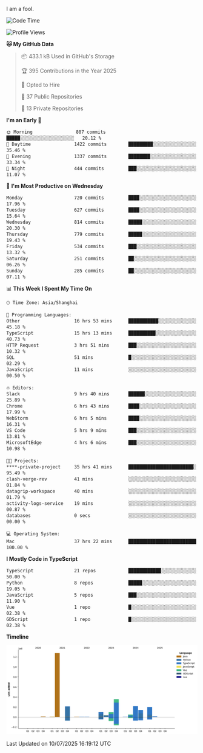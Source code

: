 I am a fool.

<!--START_SECTION:waka-->
![Code Time](http://img.shields.io/badge/Code%20Time-3%2C287%20hrs%2018%20mins-blue)

![Profile Views](http://img.shields.io/badge/Profile%20Views-2-blue)

**🐱 My GitHub Data** 

> 📦 433.1 kB Used in GitHub's Storage 
 > 
> 🏆 395 Contributions in the Year 2025
 > 
> 💼 Opted to Hire
 > 
> 📜 37 Public Repositories 
 > 
> 🔑 13 Private Repositories 
 > 
**I'm an Early 🐤** 

```text
🌞 Morning                807 commits         █████░░░░░░░░░░░░░░░░░░░░   20.12 % 
🌆 Daytime                1422 commits        █████████░░░░░░░░░░░░░░░░   35.46 % 
🌃 Evening                1337 commits        ████████░░░░░░░░░░░░░░░░░   33.34 % 
🌙 Night                  444 commits         ███░░░░░░░░░░░░░░░░░░░░░░   11.07 % 
```
📅 **I'm Most Productive on Wednesday** 

```text
Monday                   720 commits         ████░░░░░░░░░░░░░░░░░░░░░   17.96 % 
Tuesday                  627 commits         ████░░░░░░░░░░░░░░░░░░░░░   15.64 % 
Wednesday                814 commits         █████░░░░░░░░░░░░░░░░░░░░   20.30 % 
Thursday                 779 commits         █████░░░░░░░░░░░░░░░░░░░░   19.43 % 
Friday                   534 commits         ███░░░░░░░░░░░░░░░░░░░░░░   13.32 % 
Saturday                 251 commits         ██░░░░░░░░░░░░░░░░░░░░░░░   06.26 % 
Sunday                   285 commits         ██░░░░░░░░░░░░░░░░░░░░░░░   07.11 % 
```


📊 **This Week I Spent My Time On** 

```text
🕑︎ Time Zone: Asia/Shanghai

💬 Programming Languages: 
Other                    16 hrs 53 mins      ███████████░░░░░░░░░░░░░░   45.18 % 
TypeScript               15 hrs 13 mins      ██████████░░░░░░░░░░░░░░░   40.73 % 
HTTP Request             3 hrs 51 mins       ███░░░░░░░░░░░░░░░░░░░░░░   10.32 % 
SQL                      51 mins             █░░░░░░░░░░░░░░░░░░░░░░░░   02.29 % 
JavaScript               11 mins             ░░░░░░░░░░░░░░░░░░░░░░░░░   00.50 % 

🔥 Editors: 
Slack                    9 hrs 40 mins       ██████░░░░░░░░░░░░░░░░░░░   25.89 % 
Chrome                   6 hrs 43 mins       ████░░░░░░░░░░░░░░░░░░░░░   17.99 % 
WebStorm                 6 hrs 5 mins        ████░░░░░░░░░░░░░░░░░░░░░   16.31 % 
VS Code                  5 hrs 9 mins        ███░░░░░░░░░░░░░░░░░░░░░░   13.81 % 
MicrosoftEdge            4 hrs 6 mins        ███░░░░░░░░░░░░░░░░░░░░░░   10.98 % 

🐱‍💻 Projects: 
****-private-project     35 hrs 41 mins      ████████████████████████░   95.49 % 
clash-verge-rev          41 mins             ░░░░░░░░░░░░░░░░░░░░░░░░░   01.84 % 
datagrip-workspace       40 mins             ░░░░░░░░░░░░░░░░░░░░░░░░░   01.79 % 
activity-logs-service    19 mins             ░░░░░░░░░░░░░░░░░░░░░░░░░   00.87 % 
databases                0 secs              ░░░░░░░░░░░░░░░░░░░░░░░░░   00.00 % 

💻 Operating System: 
Mac                      37 hrs 22 mins      █████████████████████████   100.00 % 
```

**I Mostly Code in TypeScript** 

```text
TypeScript               21 repos            ████████████░░░░░░░░░░░░░   50.00 % 
Python                   8 repos             █████░░░░░░░░░░░░░░░░░░░░   19.05 % 
JavaScript               5 repos             ███░░░░░░░░░░░░░░░░░░░░░░   11.90 % 
Vue                      1 repo              █░░░░░░░░░░░░░░░░░░░░░░░░   02.38 % 
GDScript                 1 repo              █░░░░░░░░░░░░░░░░░░░░░░░░   02.38 % 
```



**Timeline**

![Lines of Code chart](https://raw.githubusercontent.com/VeejaLiu/VeejaLiu/master/assets/bar_graph.png)


 Last Updated on 10/07/2025 16:19:12 UTC
<!--END_SECTION:waka-->
